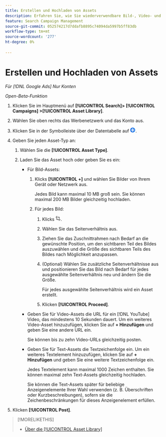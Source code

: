 ```yaml
---
title: Erstellen und Hochladen von Assets
description: Erfahren Sie, wie Sie wiederverwendbare Bild-, Video- und Text-Assets erstellen und in Ihre [!DNL Google Ads] Asset-Bibliothek auf Kontoebene.
feature: Search Campaign Management
source-git-commit: 052574217d7ddafb8895c74094da5997b5ff83db
workflow-type: tm+mt
source-wordcount: '277'
ht-degree: 0%

---
```


# Erstellen und Hochladen von Assets

*Für [!DNL Google Ads] Nur Konten*

*Open-Beta-Funktion*

1. Klicken Sie im Hauptmenü auf **[!UICONTROL Search]> [!UICONTROL Campaigns] >[!UICONTROL Asset Library]**.

1. Wählen Sie oben rechts das Werbenetzwerk und das Konto aus.

1. Klicken Sie in der Symbolleiste über der Datentabelle auf ![Hochladen](/help/search-social-commerce/assets/add.png "Hochladen").

1. Geben Sie jeden Asset-Typ an:

   1. Wählen Sie die **[!UICONTROL Asset Type]**.

   1. Laden Sie das Asset hoch oder geben Sie es ein:

      * Für Bild-Assets:

         1. Klicks **[!UICONTROL +]** und wählen Sie Bilder von Ihrem Gerät oder Netzwerk aus.

            Jedes Bild kann maximal 10 MB groß sein. Sie können maximal 200 MB Bilder gleichzeitig hochladen.

         1. Für jedes Bild:

            1. Klicks ![Zuschneiden](/help/search-social-commerce/assets/crop.png "Zuschneiden").

            1. Wählen Sie das Seitenverhältnis aus.

            1. Ziehen Sie das Zuschnittrahmen nach Bedarf an die gewünschte Position, um den sichtbaren Teil des Bildes auszuwählen und die Größe des sichtbaren Teils des Bildes nach Möglichkeit anzupassen.

            1. (Optional) Wählen Sie zusätzliche Seitenverhältnisse aus und positionieren Sie das Bild nach Bedarf für jedes ausgewählte Seitenverhältnis neu und ändern Sie die Größe.

               Für jedes ausgewählte Seitenverhältnis wird ein Asset erstellt.

            1. Klicken **[!UICONTROL Proceed]**.

      * Geben Sie für Video-Assets die URL für ein [!DNL YouTube] Video, das mindestens 10 Sekunden dauert. Um ein weiteres Video-Asset hinzuzufügen, klicken Sie auf **+ Hinzufügen** und geben Sie eine andere URL ein.

        Sie können bis zu zehn Video-URLs gleichzeitig posten.

      * Geben Sie für Text-Assets die Textzeichenfolge ein. Um ein weiteres Textelement hinzuzufügen, klicken Sie auf **+ Hinzufügen** und geben Sie eine weitere Textzeichenfolge ein.

        Jedes Textelement kann maximal 1000 Zeichen enthalten. Sie können maximal zehn Text-Assets gleichzeitig hochladen.

        Sie können die Text-Assets später für beliebige Anzeigenelemente Ihrer Wahl verwenden (z. B. Überschriften oder Kurzbeschreibungen), sofern sie die Zeichenbeschränkungen für dieses Anzeigenelement erfüllen.

1. Klicken **[!UICONTROL Post]**.

>[!MORELIKETHIS]
>
>* [Über die [!UICONTROL Asset Library]](asset-library-about.md)
